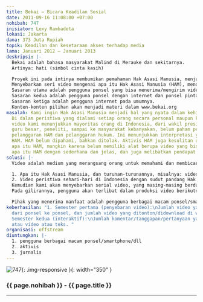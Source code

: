 ```yaml
---
title: Bekai – Bicara Keadilan Sosial
date: 2011-09-16 11:08:00 +07:00
nohibah: 747
inisiator: Lexy Rambadeta
lokasi: Jakarta
dana: 373 Juta Rupiah
topik: Keadilan dan kesetaraan akses terhadap media
lama: Januari 2012 – Januari 2013
deskripsi: |-
  Bekai adalah bahasa masyarakat Malind di Merauke dan sekitarnya.
  Artinya: hati (simbol cinta kasih)

  Proyek ini pada intinya membumikan pemahaman Hak Asasi Manusia, menjadi nyata dalam kehidupan sehari-hari.
  Menyebarkan seri video mengenai apa itu Hak Asasi Manusia (HAM), mendiskusikan-mendebat-dan memberi kontribusi untuk HAM dengan berbagai kebijakan lokal di Indonesia.
  Sasaran utama adalah pengguna ponsel yang bisa menerima/mengirim video tanpa internet.
  Sasaran kedua adalah pengguna ponsel dengan internet dan ponsel pintar (smartphone).
  Sasaran ketiga adalah pengguna internet pada umumnya.
  Konten-konten pilihan akan menjadi materi dalam www.bekai.org
masalah: Kami ingin Hak Asasi Manusia menjadi hal yang nyata dalam kehidupan sehari-hari.
  Di dalam peristiwa yang dialami setiap orang secara personal maupun kelompok. Arsip
  video kami menunjukkan mayoritas orang di Indonesia, dari wakil presiden, menteri,
  guru besar, peneliti, sampai ke masyarakat kebanyakan, belum paham perbedaan antara
  pelanggaran HAM dan pelanggaran hukum. Ini menunjukkan interpretasi yang salah mengenai
  HAM. HAM belum dipahami, bahkan ditolak. Aktivis HAM juga kesulitan untuk menjelaskan
  apa itu HAM, mungkin karena belum memiliki alat berupa video yang bisa menjelaskan
  apa itu HAM dengan sederhana dan jelas, dan juga melibatkan pendapat masyarakat.
solusi: |-
  Video adalah medium yang merangsang orang untuk memahami dan membicarakan sesuatu. Kami akan memproduksi video berseri, setiap video berdurasi di bawah satu menit. Dan kami akan memproduksi minimum 30 judul/tema. Isinya adalah penjelasan yang sederhana, lucu, jelas, menarik mengenai:

  1. Apa itu Hak Asasi Manusia, dan turunan-turunannya, misalnya: video mengenai manusia/warganegara Indonesia yang juga terlahir merdeka dan setara, manusia/warganegara Indonesia tidak boleh disiksa, dll.
  2. Video peristiwa sehari-hari di Indonesia dengan sudut pandang Hak Asasi Manusia.
  Kemudian kami akan menyebarkan serial video, yang masing-masing berdurasi maksimum satu menit itu, ke bermacam ponsel dan smartphone. Dan menyebarkannya melalui youtube, facebook, vimeo, beoscope, engamedia, dll. Kami merancang strategi agar penerima video meneruskan video itu ke ponsel -ponsel lain dan/atau ke orang-orang lain. Bahkan videonya bisa di download dengan kualitas tinggi, untuk kemudian diproyeksikan ke layar besar. Pengguna internet juga bisa melihat/download serial video itu di website www.bekai.org. Dan difasilitasi untuk memberi komentar/tanggapan/pertanyaan dalam bentuk suara/video//teks.
  Pada gilirannya, pengguna akan terlibat dalam produksi video berikutnya. Dalam tahap ini, disediakan hadiah dengan periode harian, mingguan, bulanan, tiga bulanan, akan diberikan kepada orang-orang yang paling banyak berinteraksi.

  Pihak yang menerima manfaat adalah pengguna berbagai macam ponsel/smartphone/dll., aktivis, dan jurnalis.
keberhasilan: "1. Semester pertama (penyebaran video):\nJumlah video yang disebarkan
  dari ponsel ke ponsel, dan jumlah video yang ditonton/didownload di website.\n2.
  Semester kedua (interaktif):\nJumlah komentar/tanggapan/pertanyaan yang berupa suara
  atau video atau teks. "
organisasi: offstream
diuntungkan: |-
  1. pengguna berbagai macam ponsel/smartphone/dll
  2. aktivis
  3. jurnalis
---
```


![747](/static/img/hibahcmb/747.png){: .img-responsive }{: width="350" }

### {{ page.nohibah }} - {{ page.title }}

---
